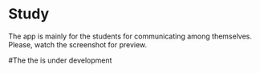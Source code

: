 # Study

The app is mainly for the students for communicating among themselves. Please, watch the screenshot for preview.

#The the is under development
